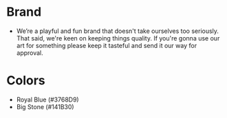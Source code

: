 # Brand
- We’re a playful and fun brand that doesn't take ourselves too seriously. That said, we're keen on keeping things quality. If you're gonna use our art for something please keep it tasteful and send it our way for approval.

# Colors
- Royal Blue (#3768D9)
- Big Stone (#141B30)
